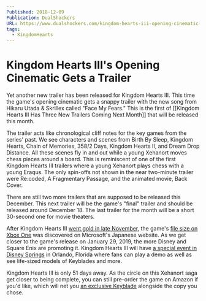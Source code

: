 ```yaml
---
Published: 2018-12-09
Publication: DualShockers
URL: https://www.dualshockers.com/kingdom-hearts-iii-opening-cinematic-trailer/
tags:
  - KingdomHearts
---
```

# Kingdom Hearts III's Opening Cinematic Gets a Trailer

Yet another new trailer has been released for Kingdom Hearts III. This time the game's opening cinematic gets a snappy trailer with the new song from Hikaru Utada & Skrillex called "Face My Fears." This is the first of [[Kingdom Hearts III Has Three New Trailers Coming Next Month]] that will be released this month.

The trailer acts like chronological cliff notes for the key games from the series' past. We see characters and scenes from Birth By Sleep, Kingdom Hearts, Chain of Memories, 358/2 Days, Kingdom Hearts II, and Dream Drop Distance. All these scenes fly in and out while a young Xehanort moves chess pieces around a board. This is reminiscent of one of the first Kingdom Hearts III trailers where a young Xehanort plays chess with a young Eraqus. The only spin-offs not shown in the near two-minute trailer were Re:coded, A Fragmentary Passage, and the animated movie, Back Cover.

There are still two more trailers that are supposed to be released this December. This next trailer will be the game's "final" trailer and should be released around December 18. The last trailer for the month will be a short 30-second one for movie theaters.

After Kingdom Hearts III [went gold in late November](https://www.dualshockers.com/kingdom-hearts-iii-goes-gold/), the game's [file size on Xbox One](https://www.dualshockers.com/kingdom-hearts-3-file-size/) was discovered on Microsoft's Japanese website. As we get closer to the game's release on January 29, 2019, the more Disney and Square Enix are promoting it. Kingdom Hearts III will have [a special event in Disney Springs](https://www.dualshockers.com/kingdom-hearts-iii-disney-world/) in Orlando, Florida where fans can play a demo as well as see life-sized models of Keyblades and more.

Kingdom Hearts III is only 51 days away. As the circle on this Xehanort saga get closer to being complete, you can still pre-order the game on Amazon if you'd like, which will net you [an exclusive Keyblade](https://www.dualshockers.com/kingdom-hearts-iii-dawn-till-dusk-keyblade/) alongside the copy you chose.

